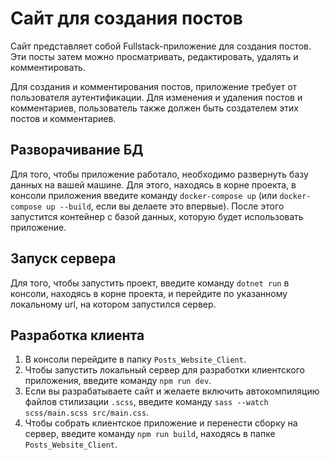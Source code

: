 # Сайт для создания постов
Сайт представляет собой Fullstack-приложение для создания постов. Эти посты затем можно просматривать, редактировать, удалять и комментировать.

Для создания и комментирования постов, приложение требует от пользователя аутентификации. Для изменения и удаления постов и комментариев, пользователь также должен быть создателем этих постов и комментариев.  

## Разворачивание БД

Для того, чтобы приложение работало, необходимо развернуть базу данных на вашей машине. Для этого, находясь в корне проекта, в консоли приложения введите команду `docker-compose up` (или `docker-compose up --build`, если вы делаете это впервые). После этого запустится контейнер с базой данных, которую будет использовать приложение.

## Запуск сервера
Для того, чтобы запустить проект, введите команду `dotnet run` в консоли, находясь в корне проекта, и перейдите по указанному локальному url, на котором запустился сервер.

## Разработка клиента
1. В консоли перейдите в папку `Posts_Website_Client`.
2. Чтобы запустить локальный сервер для разработки клиентского приложения, введите команду `npm run dev`. 
3. Если вы разрабатываете сайт и желаете включить автокомпиляцию файлов стилизации `.scss`, введите команду `sass --watch scss/main.scss src/main.css`.
4. Чтобы собрать клиентское приложение и перенести сборку на сервер, введите команду `npm run build`, находясь в папке `Posts_Website_Client`.